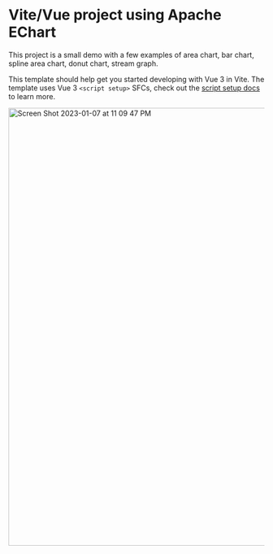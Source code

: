 # Vite/Vue project using Apache EChart 

This project is a small demo with a few examples of area chart, bar chart, spline area chart, donut chart, stream graph.

This template should help get you started developing with Vue 3 in Vite. The template uses Vue 3 `<script setup>` SFCs, check out the [script setup docs](https://v3.vuejs.org/api/sfc-script-setup.html#sfc-script-setup) to learn more.



<img width="861" alt="Screen Shot 2023-01-07 at 11 09 47 PM" src="https://user-images.githubusercontent.com/33292441/211180082-ea14142a-d99f-454a-b2fe-799662997462.png">
